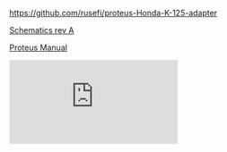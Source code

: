 

https://github.com/rusefi/proteus-Honda-K-125-adapter

[Schematics rev A](https://github.com/rusefi/proteus-Honda-K-125-adapter/blob/main/proteus125honda/boards/proteus125honda-a/board/proteus125honda-a-schematic.pdf)


[Proteus Manual](Proteus-Manual)

![x](https://rusefi.com/forum/download/file.php?id=8391)
